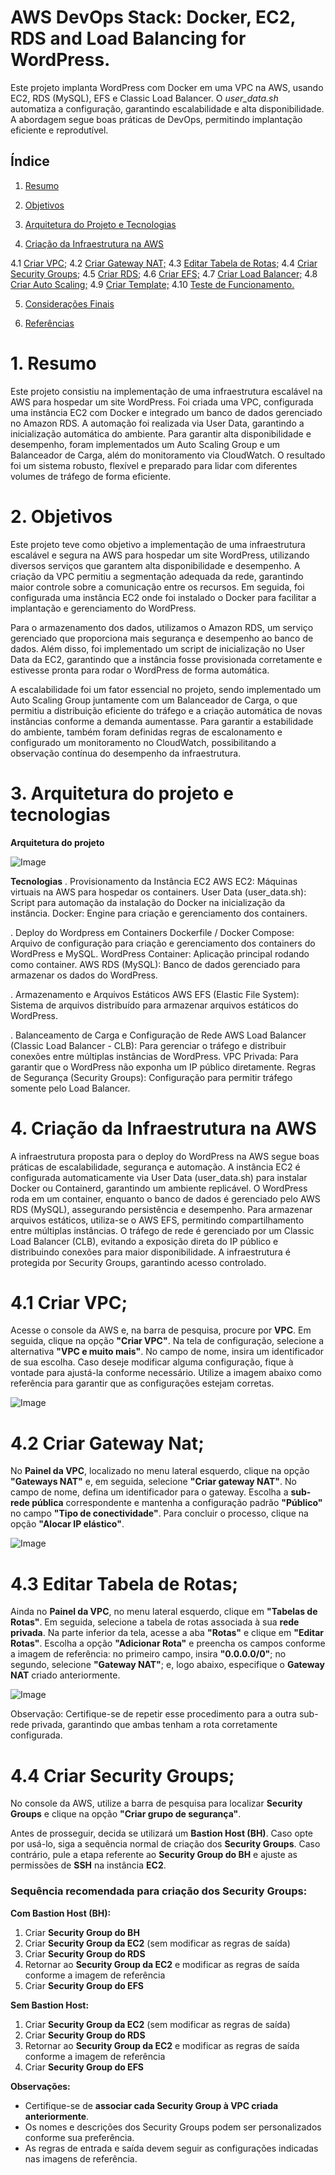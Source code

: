 # AWS DevOps Stack: Docker, EC2, RDS and Load Balancing for WordPress.

Este projeto implanta WordPress com Docker em uma VPC na AWS, usando EC2, RDS (MySQL), EFS e Classic Load Balancer. O *user_data.sh* automatiza a configuração, garantindo escalabilidade e alta disponibilidade. A abordagem segue boas práticas de DevOps, permitindo implantação eficiente e reprodutível.

## Índice

1. [Resumo](#resumo)

2. [Objetivos](#objetivos)

3. [Arquitetura do Projeto e Tecnologias](#arquitetura-do-projeto-e-tecnologias)

4. [Criação da Infraestrutura na AWS](#criação-da-infraestrutura-na-aws)

  4.1 [Criar VPC;](#Criar-VPC;)
  4.2 [Criar Gateway NAT;](#Criat-Gateway-NAT;)
  4.3 [Editar Tabela de Rotas;](#Editar-Tabela-de-Rotas;)
  4.4 [Criar Security Groups;](#Criar-Security-Groups:)
  4.5 [Criar RDS;](#Criar-RDS)
  4.6 [Criar EFS;](#Criar-EFS)
  4.7 [Criar Load Balancer;](#Criar-Load-Balancer;)
  4.8 [Criar Auto Scaling;](#Criar-Auto-Scaling;)
  4.9 [Criar Template;](#Criar-Template;)
  4.10 [Teste de Funcionamento.](#Teste-de-funcionamento)
   
5. [Considerações Finais](#considerações-finais)

6. [Referências](#referências)


# 1. Resumo

Este projeto consistiu na implementação de uma infraestrutura escalável na AWS para hospedar um site WordPress. Foi criada uma VPC, configurada uma instância EC2 com Docker e integrado um banco de dados gerenciado no Amazon RDS. A automação foi realizada via User Data, garantindo a inicialização automática do ambiente. Para garantir alta disponibilidade e desempenho, foram implementados um Auto Scaling Group e um Balanceador de Carga, além do monitoramento via CloudWatch. O resultado foi um sistema robusto, flexível e preparado para lidar com diferentes volumes de tráfego de forma eficiente.


# 2. Objetivos

Este projeto teve como objetivo a implementação de uma infraestrutura escalável e segura na AWS para hospedar um site WordPress, utilizando diversos serviços que garantem alta disponibilidade e desempenho. A criação da VPC permitiu a segmentação adequada da rede, garantindo maior controle sobre a comunicação entre os recursos. Em seguida, foi configurada uma instância EC2 onde foi instalado o Docker para facilitar a implantação e gerenciamento do WordPress.

Para o armazenamento dos dados, utilizamos o Amazon RDS, um serviço gerenciado que proporciona mais segurança e desempenho ao banco de dados. Além disso, foi implementado um script de inicialização no User Data da EC2, garantindo que a instância fosse provisionada corretamente e estivesse pronta para rodar o WordPress de forma automática.

A escalabilidade foi um fator essencial no projeto, sendo implementado um Auto Scaling Group juntamente com um Balanceador de Carga, o que permitiu a distribuição eficiente do tráfego e a criação automática de novas instâncias conforme a demanda aumentasse. Para garantir a estabilidade do ambiente, também foram definidas regras de escalonamento e configurado um monitoramento no CloudWatch, possibilitando a observação contínua do desempenho da infraestrutura.

# 3. Arquitetura do projeto e tecnologias

   **Arquitetura do projeto**

   ![Image](https://github.com/user-attachments/assets/e1cf6ff8-f0d6-4727-ba68-9a460841d43f)

   **Tecnologias**
   . Provisionamento da Instância EC2
   AWS EC2: Máquinas virtuais na AWS para hospedar os containers.
   User Data (user_data.sh): Script para automação da instalação do Docker na inicialização da instância.
   Docker: Engine para criação e gerenciamento dos containers.

   . Deploy do Wordpress em Containers
   Dockerfile / Docker Compose: Arquivo de configuração para criação e gerenciamento dos containers do WordPress e MySQL.
   WordPress Container: Aplicação principal rodando como container.
   AWS RDS (MySQL): Banco de dados gerenciado para armazenar os dados do WordPress.

   . Armazenamento e Arquivos Estáticos
   AWS EFS (Elastic File System): Sistema de arquivos distribuído para armazenar arquivos estáticos do WordPress.

   . Balanceamento de Carga e Configuração de Rede
   AWS Load Balancer (Classic Load Balancer - CLB): Para gerenciar o tráfego e distribuir conexões entre múltiplas instâncias de WordPress.
   VPC Privada: Para garantir que o WordPress não exponha um IP público diretamente.
   Regras de Segurança (Security Groups): Configuração para permitir tráfego somente pelo Load Balancer.

# 4. Criação da Infraestrutura na AWS

A infraestrutura proposta para o deploy do WordPress na AWS segue boas práticas de escalabilidade, segurança e automação. A instância EC2 é configurada automaticamente via User Data (user_data.sh) para instalar Docker ou Containerd, garantindo um ambiente replicável. O WordPress roda em um container, enquanto o banco de dados é gerenciado pelo AWS RDS (MySQL), assegurando persistência e desempenho.
Para armazenar arquivos estáticos, utiliza-se o AWS EFS, permitindo compartilhamento entre múltiplas instâncias. O tráfego de rede é gerenciado por um Classic Load Balancer (CLB), evitando a exposição direta do IP público e distribuindo conexões para maior disponibilidade. A infraestrutura é protegida por Security Groups, garantindo acesso controlado.

   # 4.1 Criar VPC;

   Acesse o console da AWS e, na barra de pesquisa, procure por **VPC**. Em seguida, clique na opção **"Criar VPC"**. Na tela de configuração, selecione a alternativa **"VPC e muito mais"**. No campo de nome, insira um identificador de sua escolha. Caso deseje modificar alguma configuração, fique à vontade para ajustá-la conforme necessário. Utilize a imagem abaixo como referência para garantir que as configurações estejam corretas.

   ![Image](https://github.com/user-attachments/assets/6fce6383-fef6-434b-b6e0-fb8b6ec5a05d)

   # 4.2 Criar Gateway Nat;

   No **Painel da VPC**, localizado no menu lateral esquerdo, clique na opção **"Gateways NAT"** e, em seguida, selecione **"Criar gateway NAT"**. No campo de nome, defina um identificador para o gateway. Escolha a **sub-rede pública** correspondente e mantenha a configuração padrão **"Público"** no campo **"Tipo de conectividade"**. Para concluir o processo, clique na opção **"Alocar IP elástico"**.

   ![Image](https://github.com/user-attachments/assets/b5518534-bc79-4c88-899a-47c359d4707f)

   # 4.3 Editar Tabela de Rotas;

   Ainda no **Painel da VPC**, no menu lateral esquerdo, clique em **"Tabelas de Rotas"**. Em seguida, selecione a tabela de rotas associada à sua **rede privada**. Na parte inferior da tela, acesse a aba **"Rotas"** e clique em **"Editar Rotas"**. Escolha a opção **"Adicionar Rota"** e preencha os campos conforme a imagem de referência: no primeiro campo, insira **"0.0.0.0/0"**; no segundo, selecione **"Gateway NAT"**; e, logo abaixo, especifique o **Gateway NAT** criado anteriormente.

   ![Image](https://github.com/user-attachments/assets/24f8bd91-ac1d-4160-8a17-746c54c7c7d1)
   
Observação: Certifique-se de repetir esse procedimento para a outra sub-rede privada, garantindo que ambas tenham a rota corretamente configurada.

   # 4.4 Criar Security Groups;

   No console da AWS, utilize a barra de pesquisa para localizar **Security Groups** e clique na opção **"Criar grupo de segurança"**.  

Antes de prosseguir, decida se utilizará um **Bastion Host (BH)**. Caso opte por usá-lo, siga a sequência normal de criação dos **Security Groups**. Caso contrário, pule a etapa referente ao **Security Group do BH** e ajuste as permissões de **SSH** na instância **EC2**.  

### **Sequência recomendada para criação dos Security Groups:**  
**Com Bastion Host (BH):**  
1. Criar **Security Group do BH**  
2. Criar **Security Group da EC2** (sem modificar as regras de saída)  
3. Criar **Security Group do RDS**  
4. Retornar ao **Security Group da EC2** e modificar as regras de saída conforme a imagem de referência  
5. Criar **Security Group do EFS**  

**Sem Bastion Host:**  
1. Criar **Security Group da EC2** (sem modificar as regras de saída)  
2. Criar **Security Group do RDS**  
3. Retornar ao **Security Group da EC2** e modificar as regras de saída conforme a imagem de referência  
4. Criar **Security Group do EFS**  

**Observações:**  
- Certifique-se de **associar cada Security Group à VPC criada anteriormente**.  
- Os nomes e descrições dos Security Groups podem ser personalizados conforme sua preferência.  
- As regras de entrada e saída devem seguir as configurações indicadas nas imagens de referência.

   

   

   


